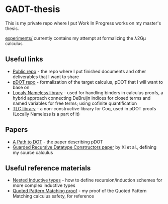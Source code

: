 # GADT-thesis

This is my private repo where I put Work In Progress works on my master's thesis.

[experiments/](experiments/) currently contains my attempt at formalizing the λ2Gμ calculus

## Useful links

- [Public repo](https://github.com/radeusgd/pDOT-GADT) - the repo where I put finished documents and other deliverables that I want to share
- [pDOT repo](https://github.com/amaurremi/dot-calculus/tree/master/src/extensions/paths) - formalization of the target calculus, pDOT that I will want to base on
- [Localy Nameless library](https://www.chargueraud.org/softs/ln/) - used for handling binders in calculus proofs, a hybrid approach connecting DeBruijn indices for closed terms and named variables for free terms; using cofinite quantification
- [TLC library](https://www.chargueraud.org/softs/tlc/) - a non-constructive library for Coq, used in pDOT proofs (Locally Nameless is a part of it)

## Papers
- [A Path to DOT](https://arxiv.org/abs/1904.07298) - the paper describing pDOT
- [Guarded Recursive Datatype Constructors paper](http://cs-www.bu.edu/fac/hwxi/academic/papers/popl03.pdf) by Xi et al., defining my source calculus

## Useful reference materials
- [Nested Inductive types](http://adam.chlipala.net/cpdt/html/InductiveTypes.html#lab32) - how to define recursion/induction schemes for more complex inductive types
- [Quoted Pattern Matching proof](https://github.com/radeusgd/QuotedPatternMatchingProof) - my proof of the Quoted Pattern Matching calculus safety, for reference
